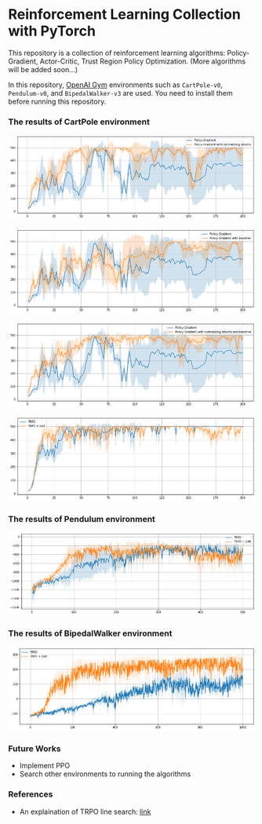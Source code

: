 # Reinforcement Learning Collection with PyTorch

This repository is a collection of reinforcement learning algorithms: Policy-Gradient, Actor-Critic, Trust Region Policy Optimization. (More algorithms will be added soon...)

In this repository, [OpenAI Gym](https://gym.openai.com/) environments such as `CartPole-v0`, `Pendulum-v0`, and `BipedalWalker-v3` are used. You need to install them before running this repository.

### The results of CartPole environment

![](/assets/img/README/README_2020-12-30-17-41-55.png)

![](/assets/img/README/README_2020-12-30-17-42-02.png)

![](/assets/img/README/README_2020-12-30-17-42-09.png)

![](/assets/img/README/README_2020-12-30-17-42-15.png)

### The results of Pendulum environment

![](/assets/img/README/README_2020-12-30-17-42-22.png)

### The results of BipedalWalker environment

![](/assets/img/README/README_2020-12-30-17-42-30.png)

### Future Works
- Implement PPO
- Search other environments to running the algorithms


### References
- An explaination of TRPO line search: [link](https://jonathan-hui.medium.com/rl-trust-region-policy-optimization-trpo-part-2-f51e3b2e373a)